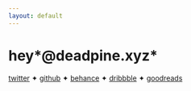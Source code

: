 ```yaml
---
layout: default
---
```


# hey*@deadpine.xyz*

<a href="https://twitter.com/deadpine_xyz" target="_blank">twitter</a>
<span> ✦ </span>
<a href="https://github.com/deadpine" target="_blank">github</a>
<span> ✦ </span>
<a href="https://www.behance.net/deadpine" target="_blank">behance</a>
<span> ✦ </span>
<a href="https://dribbble.com/deadpine" target="_blank">dribbble</a>
<span> ✦ </span>
<a href="https://goodreads.com/deadpine" target="_blank">goodreads</a>